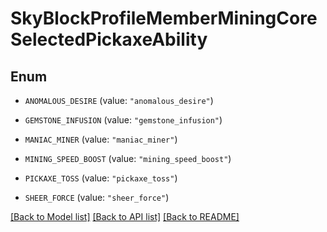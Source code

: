 # SkyBlockProfileMemberMiningCoreSelectedPickaxeAbility

## Enum


* `ANOMALOUS_DESIRE` (value: `"anomalous_desire"`)

* `GEMSTONE_INFUSION` (value: `"gemstone_infusion"`)

* `MANIAC_MINER` (value: `"maniac_miner"`)

* `MINING_SPEED_BOOST` (value: `"mining_speed_boost"`)

* `PICKAXE_TOSS` (value: `"pickaxe_toss"`)

* `SHEER_FORCE` (value: `"sheer_force"`)


[[Back to Model list]](../README.md#documentation-for-models) [[Back to API list]](../README.md#documentation-for-api-endpoints) [[Back to README]](../README.md)


